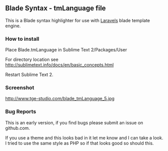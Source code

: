 ## Blade Syntax - tmLanguage file

This is a Blade syntax highlighter for use with [Laravels](http://www.laravel.com) blade template engine.

### How to install

Place Blade.tmLanguage in Sublime Text 2/Packages/User

For directory location see http://sublimetext.info/docs/en/basic_concepts.html

Restart Sublime Text 2.

### Screenshot

http://www.tge-studio.com/blade_tmLanguage_5.jpg

### Bug Reports
This is an early version, if you find bugs please submit an issue on github.com.

If you use a theme and this looks bad in it let me know and I can take a look. I tried to use the same style as PHP so if that looks good so should this.